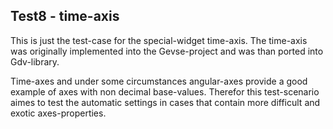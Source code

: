 Test8 - time-axis
-----------------

This is just the test-case for the special-widget time-axis. The time-axis was originally implemented into the Gevse-project and was than ported into Gdv-library.

Time-axes and under some circumstances angular-axes provide a good example of axes with non decimal base-values. Therefor this test-scenario aimes to test the automatic settings in cases that contain more difficult and exotic axes-properties.
